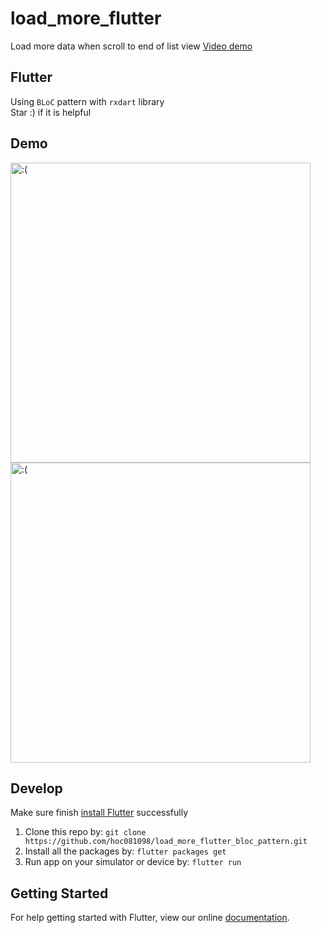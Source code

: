 # load_more_flutter

Load more data when scroll to end of list view
[Video demo](https://www.youtube.com/watch?v=YPlFaYw3CCE)

## Flutter

Using `BLoC` pattern with `rxdart` library <br/>
Star :) if it is helpful

## Demo

<img src="https://i.ibb.co/KyYxv4K/Screenshot-2019-01-01-20-37-13.png" height="480px" alt=":("> <img src="demo.gif" height="480px" alt=":("/>

## Develop

Make sure finish [install Flutter](https://flutter.io/get-started/install/) successfully

1. Clone this repo by: `git clone https://github.com/hoc081098/load_more_flutter_bloc_pattern.git`
2. Install all the packages by: `flutter packages get`
3. Run app on your simulator or device by: `flutter run`

## Getting Started

For help getting started with Flutter, view our online
[documentation](https://flutter.io/).
